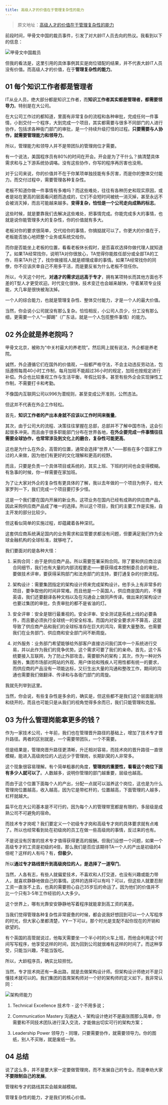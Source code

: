 ```yaml
---
title: 高级人才的价值在于管理复杂性的能力
---
```


> 原文地址：[高级人才的价值在于管理复杂性的能力](https://mp.weixin.qq.com/s/s5Xc076M0U-xmIMc-hfSxA)

前段时间，甲骨文中国的裁员事件，引发了对大龄IT人员去向的热议。我看到以下的信息：

![甲骨文中国裁员](/images/高级人才的价值在于管理复杂性的能力/甲骨文中国裁员.jpg)

但我的看法是，这里引用的具体事例其实是岗位错配的结果，并不代表大龄IT人员没有价值。而高级人才的价值，在于**管理复杂性的能力**。

## 01 每个知识工作者都是管理者

IT从业人员，绝大部分都是知识工作者，而**知识工作者其实都是管理者，都需要领导力**。特别是在大公司。

在大公司工作过的都知道，里面有非常复杂的流程和各种审批，完成任何一件事情，小到交付一个程序，大到完成一个项目，其实都需要与很多不同部门的人进行协作，包括求各种衙门部门的审批，是一个持续升级打怪的过程。**只要需要与人协作，就需要管理能力和领导力**。

所以，管理能力和领导人并不是带团队的管理岗位才需要。

有一个说法，美国程序员有80%的时间在开会。开会是为了干什么？搞清楚具体需求和与上下游系统协调咯。没有这些协作，你写的程序再厉害也没用。

对于公司来说，你的价值并不在于你某项单独技能有多厉害，而是你的整体交付能力。而交付过程中，需要管理各种复杂性。

老板不知道你做一件事情有多难吗？而这些难处，往往有各种历史和现实原因，或者是站在更高的层面看问题而造成的，它们不会短时间被统一消灭掉，甚至永远不会被消灭掉，而且可能越来越多。**变得复杂，恰恰是一个公司走向成熟的标志**。

这些时候，就是要靠我们去解决这些难处，把事情完成。你能完成多大的事情，也就是说你能管理多大的复杂性，你的价值就有多大。

老板对你的要求很简单，交代给你的事情，你搞掂就可以了。你更大的价值在于，老板能否放心地把整个业务或系统交给你。

而你是否能坐上老板的位置，看看老板休长假时，是否喜欢选择你做代理人就知道了。如果TA经常找你，说明TA对你很放心，TA觉得你能胜任部分或全部TA的工作，将来TA升迁了，找你做接班人就是顺理成章的事情。如果TA经常找你的同僚，你不应该庆幸自己不用多干活，而是要反省为什么老板不信任你。

所以，今天这个时代，**对通才的需求远远高于专才**，拥有某项特长而其他方面也不差的T型人才更受欢迎。时代变化很快，技术变迁也会越来越快，守着某项专业技能，大几率是很快被淘汰掉。

一个人的综合能力，也就是管理复杂性、整体交付能力，才是一个人的最大价值。

当然，你会说小公司就没有那么复杂。恰恰相反，小公司人员少，分工没有那么细，更需要一个人“一脚踢”（广东话，就是一个人包揽整件事情）的能力。

## 02 外企就是养老院吗？

甲骨文北京，被称为“中关村最大的养老院”。然后网上就有说法，外企都是养老院。

诚然，外企遵循它们在国外的价值观，一般都严格守法，不会主动违反劳动法，包括遵照每周40小时工作制，每月加班不能超过36小时的规定，加班也按规定进行补偿。外企也比较重视工作与生活平衡，年假比较多。甚至有些外企会实现弹性工作制，不需要打卡和考勤。

不像国内互联网公司以996为潜规则，甚至变成公开准则，公然违法。

但这并不代表在外企工作轻松。

首先，**知识工作者的产出本身就不应该以工作时间来衡量**。

其次，由于公司大的流程、决策往往掌握在总部，总部并不了解中国市场，这会引起很多冲突。而且由于很多职能部门分布在世界各地，**在外企要完成一件事情往往需要全球协作，也常常涉及到文化上的磨合，复杂性可能更高**。

这也是为什么在外企，高管的位置，通常会选择“世界人”——那些在多个国家工作过的人来做，因为他们有更好的文化理解和更高的视野。

而且，只要是负责一个具体项目或系统的，其实上班、下班的时间也会变得模糊。有急事的时候，你一样需要在家加班。

为了让大家对外企的复杂性有更具体的了解，我以去年做的一个项目为例子，给大家罗列一下，我们完成一个项目要打多少怪。

这是一个我们要在国内开展的新业务。这项业务在国内已经有成熟的供应商产品，因此采购供应商产品成了唯一的选择。所以这个项目，我们的主要工作是实施，自主开发的部分比较少。

但这看似简单的实施过程，却蕴藏着各种深坑。

这套供应商系统满足国内的业务需求和监管要求都没有问题，但要满足我们作为全球金融机构的全球标准，就够呛了。

我们要面对的是各种大怪：

1. 采购合同：由于是供应商产品，所以需要签署采购合同。除了要和供应商洽谈合同细节，我们也有大量的内部流程要走——要获得成本控制委员会的审批，要做技术评审，要获得采购部门和法务部门的支持，要打通复杂的付款流程。

2. 架构设计：需要集团指定的架构设计师来完成架构设计。他手头上有非常多的项目，要争取他的时间非常难。而且他是一个英国人，供应商是国内的，不懂英语，我们还要翻译各种文档以及在沟通会上做同声传译。做出来的架构设计也要过集团的审批，负责审批的都不是省油的灯。

3. 安全评审：安全是银行最重视的。安全评审、安全测试是系统上线的必要条件，而且要必须执行全球统一的安全标准。而国内对安全要求并不算高，这就导致了供应商产品和我们的全球标准存在巨大的鸿沟，需要大量整改。也需要我们在业务部门、供应商和安全部门间不断周旋。

4. 对外服务：业务部门希望能够给外部客户直接访问我们其中一个系统进行交易，并以此作为我们的竞争优势。这个需求可要了我们的亲命。首先，这个系统要接入互联网，为了防止外部攻击，需要额外的架构；其次，作为一种对外服务，集团市场部对网站的外观、用户体验和残疾人可用性都有统一的要求，而供应商的产品没有一项能达标，又衍生出大量的沟通和整改工作，期间的沟通也需要我们做翻译、传译和与各衙门部门的周旋。

我就先列举到这里。

当然，你会说，有些复杂性是多余的，确实是，但这些都不是我们这个层面能消除和绕开的，而且也可能只是从我们的视角觉得多余而已，我们只能管理和克服。

## 03 为什么管理岗能拿更多的钱？

作为一家技术公司，十年前，我们也在管理晋升路径的基础上，增加了技术专才晋升路径。两者的区别就是，一个需要带团队，一个不需要。

但是结果是，管理岗晋升路径更清晰，升迁相对容易，而技术岗的晋升路径一直很模糊，能进入高级岗位的人远远少于管理岗，长期趴窝的人非常多。

这个现象很容易理解。有个简单粗暴的角度，**管理岗的重要性，看看这个岗位下面有多少人就可以了**。人数越多，说明你管理的部门越重要，层级也越高。

而由于这个位置下面每个人的产出，分配一点就可以滋养这个岗位，这也是为什么管理岗位置越高，收入越高，因为它是带杠杆的，位置越高，下面管理的人越多，杠杆就越大。

扁平化在大公司基本是不可行的，因为每个人的管理带宽都是有限的，多层级是成熟公司不可避免的宿命。

而技术专才岗呢？我们要定义一个初级专才岗和高级专才岗的具体要求就有点难了。所以也经常看到处在初级岗的员工在做一些高级岗的事情，反过来的也有。

不是说没有厉害的技术专才值得获得更高的报酬。但我们设想一个问题，如果一个高级专才的工资是初级的4倍，那么我们是否应该期待TA一个人的产出是初级的4倍呢？这样的人有吗？有，**但极少**。

所以**通过专才路线晋升到高级岗位的人，是选择了一道窄门**。

当然，人各有志，有些人就偏爱技术，不喜欢和人打交道，也没有兴趣或能力带人，就喜欢静静地做自己的事情。这样的选择可以有吗？可以，但这些人就要忍耐工资一直涨不上去，也真的需要担心自己35岁后的命运了。因为他们的价值并不比一个只有3-5年工作经验的人大多少。

这个世界上，哪有光靠安安静静地写着程序就能拿到高工资的美差。

当我们觉得管理各种复杂性非常疲惫的时候，都会说我好想回到可以一个人写程序的时光，但大家心里都清楚，YY一下可以，那个时光是支配不起你现在的开销和欲望的。

有个英国的高管就说过，他每天需要坐一个半小时的火车上班，而他会利用这个时间写写程序，他享受这样的时间，因为回到公司就很难有这样的时间了。而这种享受，只能当兴趣，不能当饭吃。

所以，大龄程序员，确实比较担忧。

当然，专才技术岗还有一条出路，就是去做架构设计师。但架构设计师绝对不是只懂技术就可以的。我们集团的首席架构师对一个好的架构师的定义如下，我非常认同：

![架构师能力](/images/高级人才的价值在于管理复杂性的能力/架构师能力.png)

1. Technical Excellence 技术牛 - 这个不用多说；

2. Communication Mastery 沟通达人 - 架构设计绝对不是画张图那么简单，你需要和不同技术团队进行深入交流，才能做出切实可行的架构方案；

3. Leadership Power 领导力 - 同理，只要需要协作，就需要领导力。你的图纸，别人不买账，就是废纸一张。

## 04 总结

说了这么多，并不是要大家一定要做管理岗，而不发展自己的专业。而是奉劝大家**不要限制自己的发展**。

管理和专才的路线其实会越来越模糊。

管理复杂性的能力，才是我们的核心价值。